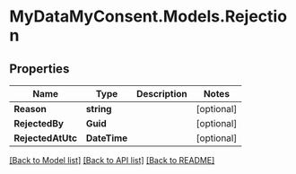 # MyDataMyConsent.Models.Rejection

## Properties

Name | Type | Description | Notes
------------ | ------------- | ------------- | -------------
**Reason** | **string** |  | [optional] 
**RejectedBy** | **Guid** |  | [optional] 
**RejectedAtUtc** | **DateTime** |  | [optional] 

[[Back to Model list]](../README.md#documentation-for-models) [[Back to API list]](../README.md#documentation-for-api-endpoints) [[Back to README]](../README.md)

